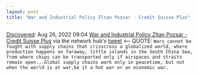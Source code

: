 ```yaml
---
layout: post
title: "War and Industrial Policy Zltan Pozsar - Credit Suisse Plus"
---
```

[Discovered](http://rolandtanglao.com/2020/07/29/p1-blogthis-checkvist-list-links-to-blog/): Aug 26, 2022 09:04 [War and Industrial Policy Zltan Pozsar - Credit Suisse Plus](https://plus2.credit-suisse.com/shorturlpdf.html?v=5amR-YP34-V&t=-1e4y7st99l5d0a0be21hgr5ht) via the network hub's [tweet](https://twitter.com/thenetworkhub/status/1562839400165552130) <-- QUOTE: `Wars cannot be fought with supply chains that crisscross a globalized world, where production happens on faraway, little islands in the South China Sea, from where chips can be transported only if airspaces and straits remain open...Global supply chains work only in peacetime, but not when the world is at war,be it a hot war or an economic war.`
